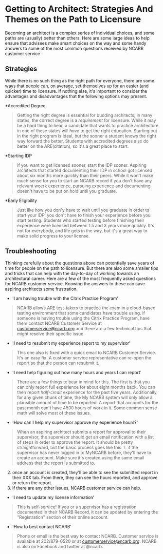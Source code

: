 

Getting to Architect: Strategies And Themes on the Path to Licensure
====================================================================

Becoming an architect is a complex series of individual choices, and some paths are (usually) better than others. Here are some large ideas to help ensure that advisees make smart choices on the way and some handy answers to some of the most common questions received by NCARB customer service

Strategies
----------

While there is no such thing as the right path for everyone, there are some ways that people can, on average, set themselves up for an easier (and quicker) time to licensure. If nothing else, it's important to consider the advantages and disadvantages that the following options may present.


*Accredited Degree
> Getting the right degree is essential for budding architects; in many states, the correct degree is a _requirement_ for licensure. While it may be a hard thing to hear, a candidate that wants to practice architecture in one of these states  will _have_ to get the right education. Starting out in the right program is ideal,  but the sooner a student knows the right way forward the better. Students with accredited degrees also do better on the ARE(citation), so it's a great place to start. 

*Starting IDP
> If you want to get licensed sooner, start the IDP sooner. Aspiring architects that started documenting their IDP in school got licensed about six months more quickly than their peers. While it won't make much sense for you to start an NCARB record if you don't have any relevant woerk experience, pursuing experience and documenting doesn't have to be put on hold until you graduate.

*Early Eligibility
> Just like how you don'y have to wait until you graduate in order to start your IDP, you don't have to finish your experience before you start testing. Students who started testing before finishing their experience were licensed between 1.5 and 3 years more quickly. It's not for everybody, and life gets in the way, but it's a great way to make solid progress to your license.

Troubleshooting
---------------

Thinking carefully about the questions above can potentially save years of time for people on the path to licensure. But there are also some smaller tips and tricks that can help with the day-to-day of working towards an architectural career. Here are a few of the most frequently asked questions for NCARB customer service. Knowing the answers to these can save aspiring architects some frustration.

* 'I am having trouble with the Citrix Practice Program'
> NCARB allows ARE test-takers to practice the exam in a cloud-based testing environment that some candidates have trouble using. If someone is having trouble using the Citrix Practice Program, have them contact NCARB Customer Service at customerservice@ncarb.org and there are a few technical tips that might resolve their specific issue.

* 'I need to resubmit my experience report to my supervisor'
> This one also is fixed with a quick email to NCARB Customer Service. It's an easy fix. A customer service representative can re-open the report so that the person can resubmit it. 

* 'I need help figuring out how many hours and years I can report'
> There are a few things to bear in mind for this. The first is that you can only report full experience for about eight months back. You can then report _half-credit_ experience for the past five years. 
> Additionally, for any given chunk of time, the My NCARB system will only allow a plausible amount of time to be reported. A report that accounts for the past month can't have 4500 hours of work in it. Some common sense math will solve most of these issues.

* 'How can I help my supervisor approve my experience hours?'
> When an aspiring architect submits a report for approval to their supervisor, the supervisor should get an email notification with a list of steps in order to approve the report. It should be pretty straightforward, but the basic process goes like this: 1. if the supervisor has never logged in to MyNCARB before, they'll have to create an account. Make sure it's created using the same email address that the report is submitted to.
2. once an account is created, they'll be able to see the submitted report in their XXX tab. From there, they can see the hours reported, and approve or return the report. 
3. if there are any other issues, NCARB customer service can help. 

* 'I need to update my license information'
> This is self-service! If you or a supervisor has a registration documented in their NCARB Record, it can be updated by entering the "Registration" section of their online account.

* 'How to best contact NCARB'
> Phone or email is the best way to contact NCARB. Customer service is available at 202/879-0520 or at customerservice@ncarb.org. NCARB is also on Facebook and twitter at @ncarb.


